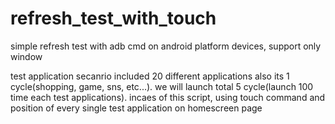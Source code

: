 # refresh_test_with_touch
simple refresh test with adb cmd on android platform devices, support only window

test application secanrio included 20 different applications also its 1 cycle(shopping, game, sns, etc...). we will launch total 5 cycle(launch 100 time each test applications).
incaes of this script, using touch command and position of every single test application on homescreen page
